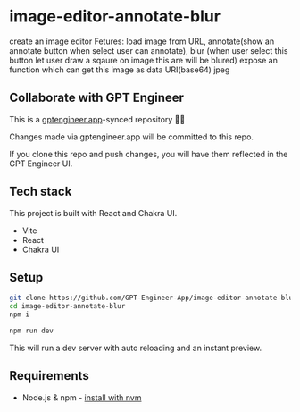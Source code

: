 # image-editor-annotate-blur

create an image editor Fetures: load image from URL, annotate(show an annotate button when select user can annotate), blur (when user select this button let user draw a sqaure on image this are will be blured) expose an function which can get this image as data URI(base64) jpeg

## Collaborate with GPT Engineer

This is a [gptengineer.app](https://gptengineer.app)-synced repository 🌟🤖

Changes made via gptengineer.app will be committed to this repo.

If you clone this repo and push changes, you will have them reflected in the GPT Engineer UI.

## Tech stack

This project is built with React and Chakra UI.

- Vite
- React
- Chakra UI

## Setup

```sh
git clone https://github.com/GPT-Engineer-App/image-editor-annotate-blur.git
cd image-editor-annotate-blur
npm i
```

```sh
npm run dev
```

This will run a dev server with auto reloading and an instant preview.

## Requirements

- Node.js & npm - [install with nvm](https://github.com/nvm-sh/nvm#installing-and-updating)
